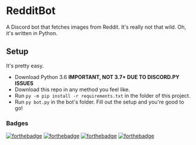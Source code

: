 # RedditBot

A Discord bot that fetches images from Reddit. It's really not that wild. Oh, it's written in Python.

## Setup

It's pretty easy.

- Download Python 3.6 **IMPORTANT, NOT 3.7+ DUE TO DISCORD.PY ISSUES**
- Download this repo in any method you feel like.
- Run `py -m pip install -r requirements.txt` in the folder of this project.
- Run `py bot.py` in the bot's folder. Fill out the setup and you're good to go!

### Badges

[![forthebadge](https://forthebadge.com/images/badges/built-with-love.svg)](https://forthebadge.com) [![forthebadge](https://forthebadge.com/images/badges/built-by-developers.svg)](https://forthebadge.com) [![forthebadge](https://forthebadge.com/images/badges/made-with-python.svg)](https://forthebadge.com) [![forthebadge](https://forthebadge.com/images/badges/uses-git.svg)](https://forthebadge.com)
